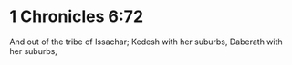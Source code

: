 # 1 Chronicles 6:72

And out of the tribe of Issachar; Kedesh with her suburbs, Daberath with her suburbs,